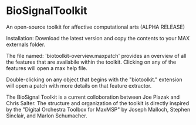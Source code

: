# BioSignalToolkit

An open-source toolkit for affective computational arts (ALPHA RELEASE)

Installation:
Download the latest version and copy the contents to your MAX externals folder.

The file named: 'biotoolkit-overview.maxpatch' provides an overview of all the features that are availabile within the toolkit. Clicking on any of the features will open a max help file.  

Double-clicking on any object that begins with the "biotoolkit." extension will open a patch with more details on that feature extractor.

The BioSignal Toolkit is a current colloboration between Joe Plazak and Chris Salter.  The structure and organization of the toolkit is directly inspired by the "Digital Orchestra Toolbox for MaxMSP" by Joseph Malloch, Stephen Sinclair, and Marlon Schumacher. 
